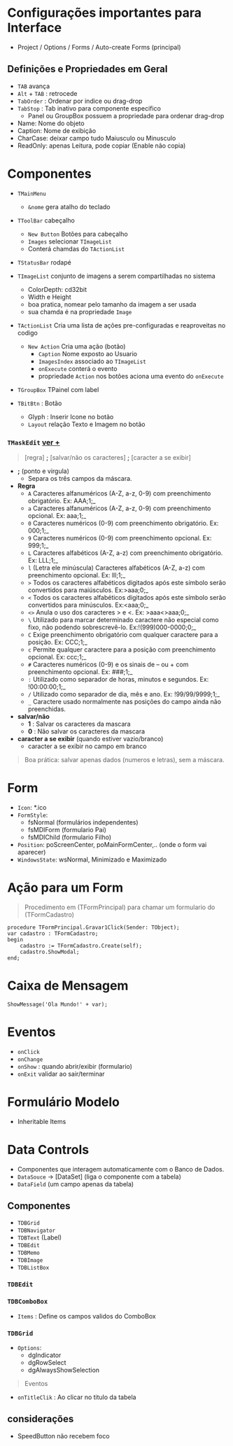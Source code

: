 # Configurações importantes para Interface
- Project / Options / Forms / Auto-create Forms (principal)

## Definições e Propriedades em Geral
- `TAB` avança
- `Alt` + `TAB` : retrocede
- `TabOrder` : Ordenar por indice ou drag-drop
- `TabStop` : Tab inativo para componente especifico
  - Panel ou GroupBox possuem a propriedade para ordenar drag-drop
- Name: Nome do objeto
- Caption: Nome de exibição
- CharCase: deixar campo tudo Maiusculo ou Minusculo
- ReadOnly: apenas Leitura, pode copiar (Enable não copia)
    

# Componentes
- `TMainMenu`
  - `&nome` gera atalho do teclado  

- `TToolBar` cabeçalho
  - `New Button` Botões para cabeçalho
  - `Images` selecionar `TImageList`
  - Conterá chamdas do `TActionList`

- `TStatusBar` rodapé

- `TImageList` conjunto de imagens a serem compartilhadas no sistema
  - ColorDepth: cd32bit
  - Width e Height 
  - boa pratica, nomear pelo tamanho da imagem a ser usada
  - sua chamda é na propriedade `Image`

- `TActionList` Cria uma lista de ações pre-configuradas e reaproveitas no codigo
  - `New Action` Cria uma ação (botão)
    - `Caption` Nome exposto ao Usuario
    - `ImagesIndex` associado ao `TImageList`
    - `onExecute` conterá o evento
    - propriedade `Action` nos botões aciona uma evento do `onExecute`

- `TGroupBox` TPainel com label 

- `TBitBtn` : Botão
  - Glyph : Inserir Icone no botão
  - `Layout` relação Texto e Imagem no botão

### `TMaskEdit` [ver +](http://delphiparainiciantes.com.br/como-utilizar-mascaras-maskedit-no-delphi/)
> [regra] **;** [salvar/não os caracteres] **;** [caracter a se exibir]
- **;** (ponto e virgula)
    - Separa os três campos da máscara. 
- **Regra**
    - `A` Caracteres alfanuméricos (A-Z, a-z, 0-9) com preenchimento obrigatório. Ex: AAA;1;_
    - `a` Caracteres alfanuméricos (A-Z, a-z, 0-9) com preenchimento opcional. Ex: aaa;1;_
    - `0` Caracteres numéricos (0-9) com preenchimento obrigatório. Ex: 000;1;_
    - `9` Caracteres numéricos (0-9) com preenchimento opcional. Ex: 999;1;_
    - `L` Caracteres alfabéticos (A-Z, a-z) com preenchimento obrigatório. Ex: LLL;1;_
    - `l` (Letra ele minúscula) Caracteres alfabéticos (A-Z, a-z) com preenchimento opcional. Ex: lll;1;_
    - `>` Todos os caracteres alfabéticos digitados após este símbolo serão convertidos para maiúsculos. Ex:>aaa;0;_
    - `<` Todos os caracteres alfabéticos digitados após este símbolo serão convertidos para minúsculos. Ex:<aaa;0;_
    - `<>` Anula o uso dos caracteres > e <. Ex: >aaa<>aaa;0;_
    - `\` Utilizado para marcar determinado caractere não especial como fixo, não podendo sobrescrevê-lo. Ex:!\(999\)000-0000;0;_
    - `C` Exige preenchimento obrigatório com qualquer caractere para a posição. Ex: CCC;1;_
    - `c` Permite qualquer caractere para a posição com preenchimento opcional. Ex: ccc;1;_
    - `#` Caracteres numéricos (0-9) e os sinais de – ou + com preenchimento opcional. Ex: ###;1;_
    - `:` Utilizado como separador de horas, minutos e segundos. Ex: !00:00:00;1;_
    - `/` Utilizado como separador de dia, mês e ano. Ex: !99/99/9999;1;_
    - `_` Caractere usado normalmente nas posições do campo ainda não preenchidas.
- **salvar/não**
    - **1** : Salvar os caracteres da mascara
    - **0** : Não salvar os caracteres da mascara   
- **caracter a se exibir** (quando estiver vazio/branco)
    - caracter a se exibir no campo em branco

> Boa prática: salvar apenas dados (numeros e letras), sem a máscara.   

# Form
- `Icon`: *.ico
- `FormStyle`:
  - fsNormal (formulários independentes) 
  - fsMDIForm (formulario Pai)
  - fsMDIChild (formulario Filho)  
- `Position`: poScreenCenter, poMainFormCenter,.. (onde o form vai aparecer)
- `WindowsState`: wsNormal, Minimizado e Maximizado



# Ação para um Form

> Procedimento em (TFormPrincipal) para chamar um formulario do (TFormCadastro)
~~~Delphi
procedure TFormPrincipal.Gravar1Click(Sender: TObject);
var cadastro : TFormCadastro;
begin
    cadastro := TFormCadastro.Create(self);
    cadastro.ShowModal;
end;
~~~

# Caixa de Mensagem
~~~Delphi
ShowMessage('Ola Mundo!' + var);
~~~

# Eventos
- `onClick`
- `onChange` 
- `onShow` : quando abrir/exibir (formulario)
- `onExit` validar ao sair/terminar

# Formulário Modelo
- Inheritable Items

# Data Controls
- Componentes que interagem automaticamente com o Banco de Dados.
- `DataSouce` -> [DataSet] (liga o componente com a tabela)
- `DataField` (um campo apenas da tabela)

## Componentes
- `TDBGrid`
- `TDBNavigator`
- `TDBText` (Label) 
- `TDBEdit` 
- `TDBMemo`
- `TDBImage`
- `TDBListBox`

### `TDBEdit` 

### `TDBComboBox` 
- `Items` : Define os campos validos do ComboBox

### `TDBGrid`
- `Options`:
  - dgIndicator
  - dgRowSelect
  - dgAlwaysShowSelection

> Eventos
- `onTitleClik` : Ao clicar no titulo da tabela



## considerações
- SpeedButton não recebem foco
